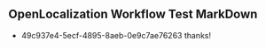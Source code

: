 ## OpenLocalization Workflow Test MarkDown

* 49c937e4-5ecf-4895-8aeb-0e9c7ae76263 
thanks!



<!--HONumber=Jan16_HO3-->

